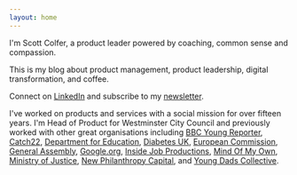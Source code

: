 ```yaml
---
layout: home
---
```

 
I'm Scott Colfer, a product leader powered by coaching, common sense and compassion.

This is my blog about product management, product leadership, digital transformation, and coffee. 

Connect on [LinkedIn](https://www.linkedin.com/in/scottcolfer/) and subscribe to my [newsletter](https://scottcolfer.substack.com/).

I've worked on products and services with a social mission for over fifteen years. I'm Head of Product for Westminster City Council and previously worked with other great organisations including [BBC Young Reporter](https://www.bbc.co.uk/news/education-46131593), [Catch22](https://www.catch-22.org.uk/), [Department for Education](https://www.gov.uk/government/organisations/department-for-education), [Diabetes UK](https://www.diabetes.org.uk/), [European Commission](https://ec.europa.eu/commission/index_en), [General Assembly](https://generalassemb.ly/), [Google.org](https://www.google.org/), [Inside Job Productions](https://www.insidejobproductions.co.uk/), [Mind Of My Own](https://mindofmyown.org.uk/), [Ministry of Justice](https://www.gov.uk/government/organisations/ministry-of-justice/), [New Philanthropy Capital](https://www.thinknpc.org/), and [Young Dads Collective](https://www.familyandchildcaretrust.org/young-dads-collective). 
